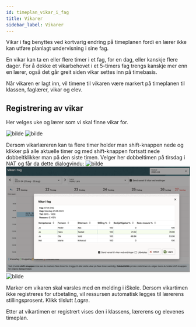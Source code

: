 ```yaml
---
id: timeplan_vikar_i_fag
title: Vikarer
sidebar_label: Vikarer
---
```

Vikar i fag benyttes ved kortvarig endring på timeplanen fordi en lærer ikke kan utføre planlagt undervisning i sine fag. 

En vikar kan ta en eller flere timer i et fag, for en dag, eller kanskje flere dager. For å dekke et vikarbehovet i et 5-timers fag trengs kanskje mer enn en lærer, også det går greit siden vikar settes inn på timebasis.

Når vikaren er lagt inn, vil timene til vikaren være markert på timeplanen til klassen, faglærer, vikar og elev.

## Registrering av vikar
Her velges uke og lærer som vi skal finne vikar for.

![bilde](https://github.com/user-attachments/assets/c8b19068-d1f0-4704-832d-289f2521dab2)
![bilde](https://github.com/user-attachments/assets/fe622aa7-8013-4b7a-b36f-f098ebd352f7)

Dersom  vikarlæreren kan ta flere timer holder man shift-knappen nede og klikker på alle aktuelle timer og med shift-knappen fortsatt nede dobbeltklikker man på den siste timen. Velger her dobbeltimen på tirsdag i NAT og får da dette dialogvindu:
![bilde](https://github.com/user-attachments/assets/19ff8b1e-a323-40a6-90dd-89977cc626d3)
![bilde](/img/tp_vikarer_registrering.png)
![bilde](https://github.com/user-attachments/assets/775d5046-a928-4ad3-8597-94ab4e4e9363)

Marker om vikaren skal varsles med en melding i iSkole. Dersom vikartimen ikke registreres for utbetaling, vil ressursen automatisk legges til lærerens stillingsprosent.  Klikk tilslutt _Lagre_.

Etter at vikartimen er registrert vises den i klassens, lærerens og elevenes timeplan.



